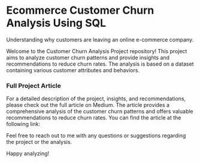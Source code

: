 # Ecommerce Customer Churn Analysis Using SQL
Understanding why customers are leaving an online e-commerce company.


Welcome to the Customer Churn Analysis Project repository! This project aims to analyze customer churn patterns and provide insights and recommendations to reduce churn rates. The analysis is based on a dataset containing various customer attributes and behaviors.


### Full Project Article

For a detailed description of the project, insights, and recommendations, please check out the full article on Medium. The article provides a comprehensive analysis of the customer churn patterns and offers valuable recommendations to reduce churn rates. You can find the article at the following link:



Feel free to reach out to me with any questions or suggestions regarding the project or the analysis.

Happy analyzing!
